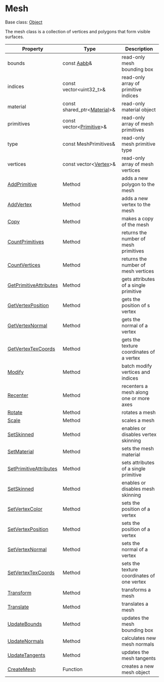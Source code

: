 # Mesh

Base class: [Object](Object.md)

The mesh class is a collection of vertices and polygons that form visible surfaces.

| Property | Type | Description |
| --- | --- | --- |
| bounds | const [Aabb](Aabb.md)& | read-only mesh bounding box |
| indices | const vector<uint32_t\>& | read-only array of primitive indices |
| material | const shared_ptr<[Material](Material.md)\>& | read-only material object |
| primitives | const vector<[Primitive](Primitive.md)\>& | read-only array of mesh primitives |
| type | const MeshPrimitives& | read-only mesh primitive type |
| vertices | const vector<[Vertex](Vertex.md)\>& | read-only array of mesh vertices |
| [AddPrimitive](Mesh_AddPrimitive.md) | Method | adds a new polygon to the mesh |
| [AddVertex](Mesh_AddVertex.md) | Method | adds a new vertex to the mesh |
| [Copy](Mesh_Copy.md) | Method | makes a copy of the mesh |
| [CountPrimitives](Mesh_CountPrimitives.md) | Method | returns the number of mesh primitives |
| [CountVertices](Mesh_CountVertices.md) | Method | returns the number of mesh vertices |
| [GetPrimitiveAttributes](Mesh_GetPrimitiveAttributes.md) | Method | gets attributes of a single primitive |
| [GetVertexPosition](Mesh_GetVertexPosition.md) | Method | gets the position of s vertex |
| [GetVertexNormal](Mesh_GetVertexNormal.md) | Method | gets the normal of a vertex |
| [GetVertexTexCoords](Mesh_GetVertexTexCoords.md) | Method | gets the texture coordinates of a vertex |
| [Modify](Mesh_Modify.md) | Method | batch modify vertices and indices |
| [Recenter](Mesh_Recenter.md) | Method | recenters a mesh along one or more axes |
| [Rotate](Mesh_Rotate.md) | Method | rotates a mesh |
| [Scale](Mesh_Scale.md) | Method | scales a mesh |
| [SetSkinned](Mesh_SetSkinned.md) | Method | enables or disables vertex skinning |
| [SetMaterial](Mesh_SetMaterial.md) | Method | sets the mesh material |
| [SetPrimitiveAttributes](Mesh_SetPrimitiveAttributes.md) | Method | sets attributes of a single primitive |
| [SetSkinned](Mesh_SetSkinned.md) | Method | enables or disables mesh skinning |
| [SetVertexColor](Mesh_SetVertexColor.md) | Method | sets the position of a vertex |
| [SetVertexPosition](Mesh_SetVertexPosition.md) | Method | sets the position of a vertex |
| [SetVertexNormal](Mesh_SetVertexNormal.md) | Method | sets the normal of a vertex  |
| [SetVertexTexCoords](Mesh_SetVertexTexCoords.md) | Method | sets the texture coordinates of one vertex |
| [Transform](Mesh_Transform.md) | Method | transforms a mesh |
| [Translate](Mesh_Translate.md) | Method | translates a mesh |
| [UpdateBounds](Mesh_UpdateBounds.md) | Method | updates the mesh bounding box |
| [UpdateNormals](Mesh_UpdateNormals.md) | Method | calculates new mesh normals |
| [UpdateTangents](Mesh_UpdateTangents.md) | Method | updates the mesh tangents |
| [CreateMesh](CreateMesh.md) | Function | creates a new mesh object |
